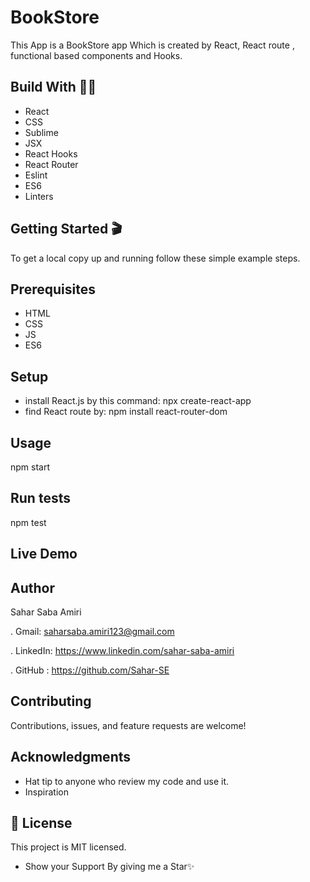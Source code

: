 # BookStore
This App is a BookStore app Which is created by React, React route , functional based components and Hooks.

## Build With 👩‍🔧
- React
- CSS
- Sublime
- JSX
- React Hooks
- React Router
- Eslint
- ES6
- Linters

## Getting Started 🎬

To get a local copy up and running follow these simple example steps.

## Prerequisites
- HTML
- CSS
- JS
- ES6
## Setup
- install React.js by this command: npx create-react-app <app name> 
- find React route by: npm install react-router-dom
## Usage
  npm start
## Run tests
  npm test
## Live Demo


## Author
Sahar Saba Amiri

. Gmail: saharsaba.amiri123@gmail.com

. LinkedIn: https://www.linkedin.com/sahar-saba-amiri

. GitHub : https://github.com/Sahar-SE

## Contributing
Contributions, issues, and feature requests are welcome!

## Acknowledgments
- Hat tip to anyone who review my code and use it.
- Inspiration

## 📝 License
This project is MIT licensed.

- Show your Support By giving me a Star✨